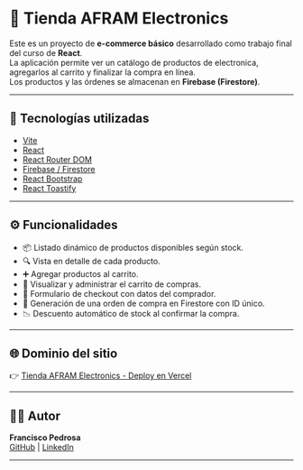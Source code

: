 # 🛒 Tienda AFRAM Electronics

Este es un proyecto de **e-commerce básico** desarrollado como trabajo final del curso de **React**.  
La aplicación permite ver un catálogo de productos de electronica, agregarlos al carrito y finalizar la compra en línea.  
Los productos y las órdenes se almacenan en **Firebase (Firestore)**.

---

## 🚀 Tecnologías utilizadas

- [Vite](https://vitejs.dev/)  
- [React](https://react.dev/)  
- [React Router DOM](https://reactrouter.com/)  
- [Firebase / Firestore](https://firebase.google.com/)  
- [React Bootstrap](https://react-bootstrap.github.io/)  
- [React Toastify](https://fkhadra.github.io/react-toastify/)  

---

## ⚙️ Funcionalidades

- 📦 Listado dinámico de productos disponibles según stock.  
- 🔍 Vista en detalle de cada producto.  
- ➕ Agregar productos al carrito.  
- 🛒 Visualizar y administrar el carrito de compras.  
- 📝 Formulario de checkout con datos del comprador.  
- 📑 Generación de una orden de compra en Firestore con ID único.  
- 📉 Descuento automático de stock al confirmar la compra.  

---

## 🌐 Dominio del sitio

👉 [Tienda AFRAM Electronics - Deploy en Vercel]()  

---

## 👨‍💻 Autor

**Francisco Pedrosa**  
[GitHub](https://github.com/franpedrosa10) | [LinkedIn](https://www.linkedin.com/in/fran-pedrosa/)  

---
